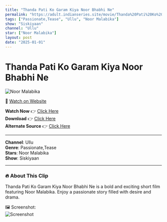 ```yaml
---
title: "Thanda Pati Ko Garam Kiya Noor Bhabhi Ne"
permalink: "https://adult.indianseries.site/movie/Thanda%20Pati%20Ko%20Garam%20Kiya%20Noor%20Bhabhi%20Ne"
tags: ["Passionate,Tease", "Ullu", "Noor Malabika"]
show: "Siskiyaan"
channel: "Ullu"
star: ["Noor Malabika"]
layout: post
date: "2025-01-01"
---
```


# Thanda Pati Ko Garam Kiya Noor Bhabhi Ne

![Noor Malabika](https://shorts.desisins.com/wp-content/uploads/2024/08/Noor-Malabika-Horny-Siskiyaan-Ullu-DesiSins.com_.jpg)

🔗 [Watch on Website](https://adult.indianseries.site/movie/Thanda%20Pati%20Ko%20Garam%20Kiya%20Noor%20Bhabhi%20Ne)

**Watch Now** 👉 [Click Here](https://adult.indianseries.site/movie/Thanda%20Pati%20Ko%20Garam%20Kiya%20Noor%20Bhabhi%20Ne)  
**Download** 👉 [Click Here](https://adult.indianseries.site/movie/Thanda%20Pati%20Ko%20Garam%20Kiya%20Noor%20Bhabhi%20Ne)  
**Alternate Source** 👉 [Click Here](https://adult.indianseries.site/movie/Thanda%20Pati%20Ko%20Garam%20Kiya%20Noor%20Bhabhi%20Ne)

---

**Channel**: Ullu  
**Genre**: Passionate,Tease  
**Stars**: Noor Malabika  
**Show**: Siskiyaan

---

### 🔥 About This Clip

Thanda Pati Ko Garam Kiya Noor Bhabhi Ne is a bold and exciting short film featuring Noor Malabika. Enjoy a passionate story filled with desire and drama.
 
🖼️ Screenshot:  
![Screenshot](https://shorts.desisins.com/wp-content/uploads/2024/08/Noor-Malabika-Horny-Siskiyaan-Ullu-DesiSins.com_.jpg)
